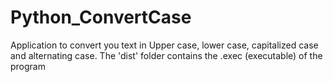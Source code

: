 # Python_ConvertCase
Application to convert you text in Upper case, lower case, capitalized case and alternating case.
The 'dist' folder contains the .exec (executable) of the program
